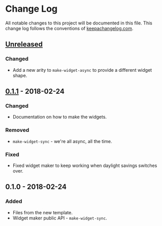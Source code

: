 # Change Log
All notable changes to this project will be documented in this file. This change log follows the conventions of [keepachangelog.com](http://keepachangelog.com/).

## [Unreleased]
### Changed
- Add a new arity to `make-widget-async` to provide a different widget shape.

## [0.1.1] - 2018-02-24
### Changed
- Documentation on how to make the widgets.

### Removed
- `make-widget-sync` - we're all async, all the time.

### Fixed
- Fixed widget maker to keep working when daylight savings switches over.

## 0.1.0 - 2018-02-24
### Added
- Files from the new template.
- Widget maker public API - `make-widget-sync`.

[Unreleased]: https://github.com/your-name/bot/compare/0.1.1...HEAD
[0.1.1]: https://github.com/your-name/bot/compare/0.1.0...0.1.1
